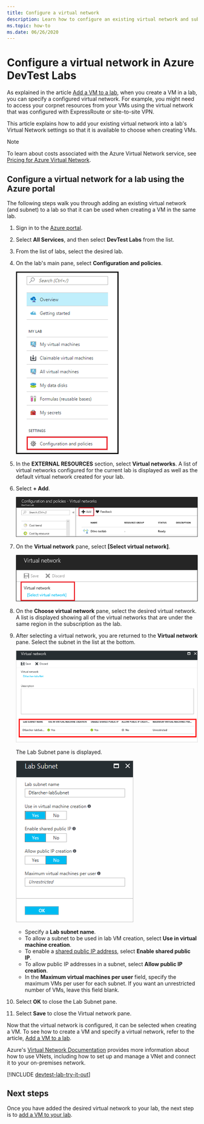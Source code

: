 ```yaml
---
title: Configure a virtual network
description: Learn how to configure an existing virtual network and subnet, and use them in a VM with Azure DevTest Labs
ms.topic: how-to
ms.date: 06/26/2020
---
```


# Configure a virtual network in Azure DevTest Labs
As explained in the article [Add a VM to a lab](devtest-lab-add-vm.md), when you create a VM in a lab, you can specify a configured virtual network. 
For example, you might need to access your corpnet resources from your VMs using the virtual network that was configured with ExpressRoute or site-to-site VPN.

This article explains how to add your existing virtual network into a lab's Virtual Network settings so that it is available to choose when creating VMs.

> [!NOTE]
> To learn about costs associated with the Azure Virtual Network service, see [Pricing for Azure Virtual Network](../virtual-network/virtual-networks-overview.md#pricing).

## Configure a virtual network for a lab using the Azure portal
The following steps walk you through adding an existing virtual network (and subnet) to a lab so that it can be used when creating a VM in the same lab. 

1. Sign in to the [Azure portal](https://go.microsoft.com/fwlink/p/?LinkID=525040).
1. Select **All Services**, and then select **DevTest Labs** from the list.
1. From the list of labs, select the desired lab. 
1. On the lab's main pane, select **Configuration and policies**.

    ![Access the lab's configuration and policies](./media/devtest-lab-configure-vnet/policies-menu.png)
1. In the **EXTERNAL RESOURCES** section, select **Virtual networks**. A list of virtual networks configured for the current lab is displayed as well as the default virtual network created for your lab. 
1. Select **+ Add**.
   
    ![Add an existing virtual network to your lab](./media/devtest-lab-configure-vnet/lab-settings-vnet-add.png)
1. On the **Virtual network** pane, select **[Select virtual network]**.
   
    ![Select an existing virtual network](./media/devtest-lab-configure-vnet/lab-settings-vnets-vnet1.png)
1. On the **Choose virtual network** pane, select the desired virtual network. A list is displayed showing all of the virtual networks that are under the same region in the subscription as the lab.
1. After selecting a virtual network, you are returned to the **Virtual network** pane. Select the subnet in the list at the bottom.

    ![Subnet list](./media/devtest-lab-configure-vnet/lab-settings-vnets-vnet2.png)
    
    The Lab Subnet pane is displayed.

    ![Lab subnet pane](./media/devtest-lab-configure-vnet/lab-subnet.png)
     
   - Specify a **Lab subnet name**.
   - To allow a subnet to be used in lab VM creation, select **Use in virtual machine creation**.
   - To enable a [shared public IP address](devtest-lab-shared-ip.md), select **Enable shared public IP**.
   - To allow public IP addresses in a subnet, select **Allow public IP creation**.
   - In the **Maximum virtual machines per user** field, specify the maximum VMs per user for each subnet. If you want an unrestricted number of VMs, leave this field blank.
1. Select **OK** to close the Lab Subnet pane.
1. Select **Save** to close the Virtual network pane.

Now that the virtual network is configured, it can be selected when creating a VM. 
    To see how to create a VM and specify a virtual network, refer to the article, [Add a VM to a lab](devtest-lab-add-vm.md). 

Azure's [Virtual Network Documentation](../virtual-network/index.yml) provides more information about how to use VNets, including how to set up and manage a VNet and connect it to your on-premises network.

[!INCLUDE [devtest-lab-try-it-out](../../includes/devtest-lab-try-it-out.md)]

## Next steps
Once you have added the desired virtual network to your lab, the next step is to [add a VM to your lab](devtest-lab-add-vm.md).
